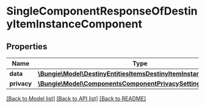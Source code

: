 # SingleComponentResponseOfDestinyItemInstanceComponent

## Properties
Name | Type | Description | Notes
------------ | ------------- | ------------- | -------------
**data** | [**\Bungie\Model\DestinyEntitiesItemsDestinyItemInstanceComponent**](DestinyEntitiesItemsDestinyItemInstanceComponent.md) |  | [optional] 
**privacy** | [**\Bungie\Model\ComponentsComponentPrivacySetting**](ComponentsComponentPrivacySetting.md) |  | [optional] 

[[Back to Model list]](../README.md#documentation-for-models) [[Back to API list]](../README.md#documentation-for-api-endpoints) [[Back to README]](../README.md)


